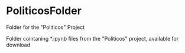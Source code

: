 # PoliticosFolder
Folder for the "Politicos" Project

Folder cointaning *.ipynb files from the "Politicos" project, available for download
